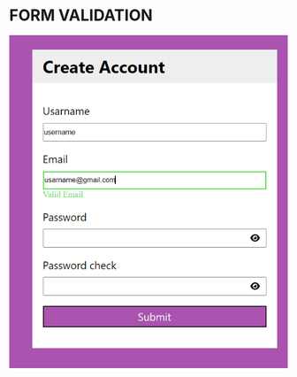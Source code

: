 # FORM VALIDATION 
![alt text](https://github.com/Sansanoski/portifolio/blob/master/Captura%20de%20tela%202022-06-24%20193408%20-%20Copia.png)

